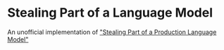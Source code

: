 # Stealing Part of a Language Model
An unofficial implementation of ["Stealing Part of a Production Language Model"](https://arxiv.org/abs/2403.06634)
